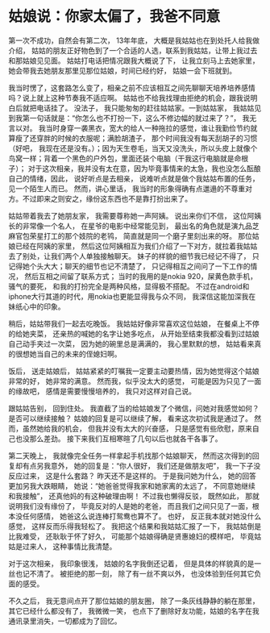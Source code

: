 # 姑娘说：你家太偏了，我爸不同意

第一次不成功，自然会有第二次， 13年年底， 大概是我姑姑也在到处托人给我做介绍， 姑姑的朋友正好物色到了一个合适的人选，联系到我姑姑，让带上我过去和那姑娘见见面。 姑姑打电话把情况跟我大概说了下， 让我立刻马上去她家里， 她会带我去她朋友那里见那位姑娘，时间已经约好， 姑娘一会下班就到。

我当时愣了，这套路怎么变了，相亲之前不应该相互之间先聊聊天培养培养感情吗？说上就上这种节奏我不适应啊。 姑姑也不给我找理由拒绝的机会，跟我说明白后就把电话挂了。 没法子， 我只能匆匆的赶往姑姑家。一到姑姑家， 我姑姑见到我第一句话就是：“你怎么也不打扮一下，这么不修边幅的就过来了？”， 我无言以对。 我当时身穿一袭黑衣，宽大的给人一种拖拉的感觉，谁让我勤俭节约就算瘦了还穿胖的时候的衣服呢；满脸胡渣子， 那个时间我没有每天刮胡子的习惯（好吧， 我现在还是没有。）；因为天生卷毛，当天又没洗头，所以头皮上就像个鸟窝一样；背着一个黑色的户外包，里面还装个电脑（干我这行电脑就是命根子）； 对于这次相亲，我并没有太在意，因为毕竟事情来的太急，我也没怎么酝酿自己的情绪，因此， 说好听点是去相亲， 说难听点就是做个我姑姑布置的任务， 见一个陌生人而已。 然而，讲心里话， 我当时的形象得确有点邋遢的不尊重对方。不过即来之则安之，缘份这东西也不是靠打扮出来了。

姑姑带着我去了她朋友家， 我需要尊称她一声阿姨。 说出来你们不信， 这位阿姨长的非常像一个名人， 在星爷的电影中经常能见到， 最出名的角色就是演九品芝麻官包荣星打工的那个妓院的老鸨， 简直就是同一个磨子里刻出来的呀。 那位姑娘已经在阿姨的家里， 然后这位阿姨相互为我们介绍了一下对方，就拉着我姑姑去了别处，让我们两个人单独接触聊天。 妹子的样貌的细节我已经记不得了， 只记得她个头大大；聊天的细节也记不清楚了， 只记得相互之间问了一下工作的情况， 然后互相之间留了联系方式； 当时的我用的是nokia 920，屎黄色款手机，骚气的要死， 和我的打扮完全是两种风格，显得极不搭配。 不过在android和iphone大行其道的时代，用nokia也更能显得我与众不同， 我深信这能加深我在妹纸心中的印象。

稍后，姑姑带我们一起去吃晚饭。 我姑姑好像非常喜欢这位姑娘， 在餐桌上不停的给她夹菜， 还亲热的喊她的名字让她多吃点， 从开始至结束我都没看到过姑娘自己动手夹过一次菜， 因为她的碗里总是满满的， 我心里默默的想， 姑姑看来真的很想她当自己的未来的侄媳妇啊。

饭后， 送走姑娘后， 姑姑紧紧的叮嘱我一定要主动要热情，因为她觉得这个姑娘非常的好， 她非常的满意。 然而我，似乎没太大的感觉， 可能是因为只见了一面的缘故吧， 感情是需要慢慢培养的， 我只对这样对自己说。

跟姑姑告别， 回到住处。 我直截了当的给姑娘发了个微信，问她对我感觉如何？ 是否可以继续接触？ 姑娘的回复是可以继续了解， 看来这次初试我是通过了。 然而，虽然她给我的机会， 但我并没有太大的兴奋感， 只是感觉有些欣慰，原来自己也没那么差劲。 接下来我们互相寒暄了几句以后也就各干各事了。

第二天晚上， 我就像完全任务一样拿起手机找那个姑娘聊天， 然而这次得到的回复却有点另我意外， 她的回复是：“你人很好， 我们还是做朋友吧”， 我一下子没反应过来， 这是什么套路？ 昨天还不是这样的。 于是我问她为什么， 她的回答更加另我大跌眼睛， 她说：“她爸爸觉得我家和她家离的太远了， 不同意她继续和我接触”， 还真他妈的有这种破理由啊！ 不过我也懒得反驳， 既然如此， 那就说明我们没有缘份了， 毕竟反对的人是她的老爸， 而且我们之间只见了一面，根本没任何感情， 她爸这么说连棒打鸳鸯也算不了。 也好， 反正我本就对她没什么感觉， 这样反而乐得我轻松了。 我把这个结果和我姑姑汇报了一下， 我姑姑倒是比我难受， 还耿耿于怀了好久， 可能那个姑娘得确是贤惠媳妇的模样吧， 毕竟姑姑是过来人， 这种事情比我清楚。

对于这次相亲， 我印象很浅， 姑娘的名字我倒还记着， 但是具体的样貌真的是一丝也记不清了。 被拒绝的那一刻， 除了有一丝不爽以外， 也没体验到任何其它负面的感受。

不久之后， 我无意间点开了那位姑娘的朋友圈， 除了一条灰线静静的躺在那里， 其它已经什么都没有了， 我微微一笑， 也点下了删除好友功能，姑娘的名字在我通讯录里消失，一切都成为了回忆。